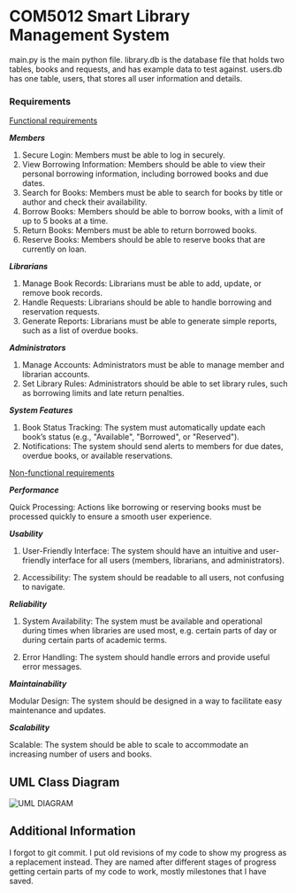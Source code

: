 # COM5012 Smart Library Management System

main.py is the main python file. library.db is the database file that holds two tables, books and requests, and has example data to test against. users.db has one table, users, that stores all user information and details.

### Requirements

<u>Functional requirements</u>

***Members***
1. Secure Login: Members must be able to log in securely.
2. View Borrowing Information: Members should be able to view their personal borrowing information, including borrowed books and due dates.
3. Search for Books: Members must be able to search for books by title or author and check their availability.
4. Borrow Books: Members should be able to borrow books, with a limit of up to 5 books at a time.
5. Return Books: Members must be able to return borrowed books.
6. Reserve Books: Members should be able to reserve books that are currently on loan.

***Librarians***
1. Manage Book Records: Librarians must be able to add, update, or remove book records.
2. Handle Requests: Librarians should be able to handle borrowing and reservation requests.
3. Generate Reports: Librarians must be able to generate simple reports, such as a list of overdue books.

***Administrators***
1. Manage Accounts: Administrators must be able to manage member and librarian accounts.
2. Set Library Rules: Administrators should be able to set library rules, such as borrowing limits and late return penalties.

***System Features***
1. Book Status Tracking: The system must automatically update each book’s status (e.g., "Available", "Borrowed", or "Reserved").
2. Notifications: The system should send alerts to members for due dates, overdue books, or available reservations.

<u>Non-functional requirements</u>

***Performance***

Quick Processing: Actions like borrowing or reserving books must be processed quickly to ensure a smooth user experience.

***Usability***
1. User-Friendly Interface: The system should have an intuitive and user-friendly interface for all users (members, librarians, and administrators).

2. Accessibility: The system should be readable to all users, not confusing to navigate.

***Reliability***
1. System Availability: The system must be available and operational during times when libraries are used most, e.g. certain parts of day or during certain parts of academic terms.

2. Error Handling: The system should handle errors and provide useful error messages.

***Maintainability***

Modular Design: The system should be designed in a way to facilitate easy maintenance and updates.

***Scalability***

Scalable: The system should be able to scale to accommodate an increasing number of users and books.

## UML Class Diagram

![UML DIAGRAM](https://github.com/user-attachments/assets/77a1412f-312e-45e1-aff2-3fe19db5dcc6)

## Additional Information

I forgot to git commit. I put old revisions of my code to show my progress as a replacement instead. They are named after different stages of progress getting certain parts of my code to work, mostly milestones that I have saved.
